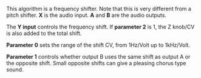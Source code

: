 This algorithm is a frequency shifter. Note that this is very different from a pitch shifter.
**X** is the audio input. **A** and **B** are the audio outputs.

The **Y input** controls the frequency shift. If **parameter 2** is 1, the Z knob/CV is also added to the
total shift.

**Parameter 0** sets the range of the shift CV, from 1Hz/Volt up to 1kHz/Volt.

**Parameter 1** controls whether output B uses the same shift as output A or the opposite shift. Small
opposite shifts can give a pleasing chorus type sound.